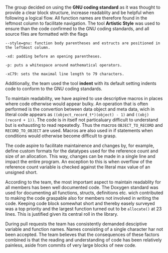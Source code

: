 The group decided on using the **GNU coding standard** as it was thought to provide a clear block structure, increase readablity and be helpful when following a logical flow.
All function names are therefore found in the leftmost column to facilitate navigation. The tool **Artistic Style** was used to ensure than the code confirmed to the GNU coding standards,
and all source files are formatted with the flags

```
--style=gnu: function body parentheses and estructs are positioned in the leftmost column.

-xd: padding before an opening parentheses.

-p: puts a whitespace around mathematical operators.

-xC79: sets the maximal line length to 79 characters.
```

Additionally, the team used the tool **indent** with its default setting indents code to conform to the GNU coding standards.

To maintain readability, we have aspired to use descriptive macros in places where code otherwise would appear bulky.
An operation that is often performed is the convertion between data object and meta data, wich in literal code appears as `((object_record_t*)(object) - 1)` and `((obj)(record + 1))`.
The code is in itself not particaluary difficult to understand but is exhausting to read repeatedly. Thus the macros `OBJECT_TO_RECORD` and `RECORD_TO_OBJECT` are used.
Macros are also used in if statements when conditions would otherwise become difficult to grasp.

The code aspire to facilitate maintainence and changes by, for example, define custom formats for the datatypes used for the reference count and size of an allocation.
This way, changes can be made in a single line and impact the entire program.
An exception to this is when overflow of the reference count variable is checked against the literal max value of an unsigned short.

According to the team, the most important aspect to maintain readablity for all members has been well documented code.
The Doxygen standard was used for documenting all functions, structs, definitions etc. wich contributed to making the code graspable also for members not involved in writing the code.
Keeping code block somewhat short and thereby easely surveyed was a top priority and the largest function turned out to be `allocate()` at 23 lines. This is justified given its central roll in the library.

During pull requests the team has consistently demanded desciptive variable and function names. Names consisting of a single character har not been accepted.
The team believes that the consequences of these factors combined is that the reading and understanding of code has been relatively painless, aside from commits of very large blocks of new code.
